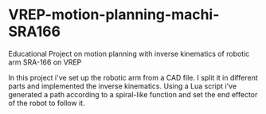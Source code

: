 # VREP-motion-planning-machi-SRA166
Educational Project on motion planning with inverse kinematics of robotic arm SRA-166 on VREP

In this project i've set up the robotic arm from a CAD file. I split it in different parts and implemented the inverse kinematics.
Using a Lua script i've generated a path according to a spiral-like function and set the end effector of the robot to follow it.
